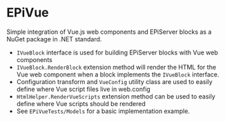 # EPiVue
Simple integration of Vue.js web components and EPiServer blocks as a NuGet package in .NET standard.

- `IVueBlock` interface is used for building EPiServer blocks with Vue web components
- `IVueBlock.RenderBlock` extension method will render the HTML for the Vue web component when a block implements the `IVueBlock` interface.
- Configuration transform and `VueConfig` utility class are used to easily define where Vue script files live in web.config
- `HtmlHelper.RenderVueScripts` extension method can be used to easily define where Vue scripts should be rendered 
- See `EPiVueTests/Models` for a basic implementation example.